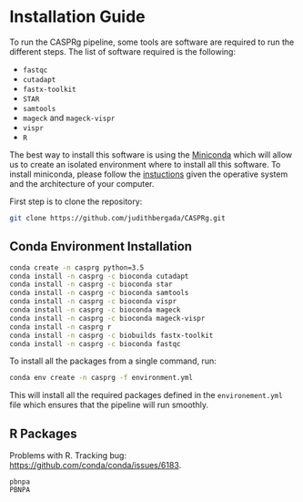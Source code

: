 # Installation Guide

To run the CASPRg pipeline, some tools are software are required to run the different steps. The list of software required is the following:

* `fastqc`
* `cutadapt`
* `fastx-toolkit`
* `STAR`
* `samtools`
* `mageck` and `mageck-vispr`
* `vispr`
* `R`

The best way to install this software is using the [Miniconda](https://conda.io/miniconda.html) which will allow us to create an isolated environment where to install all this software. To install miniconda, please follow the [instuctions](https://conda.io/docs/user-guide/install/index.html) given the operative system and the architecture of your computer.

First step is to clone the repository:

```bash
git clone https://github.com/judithbergada/CASPRg.git
```

## Conda Environment Installation

```bash
conda create -n casprg python=3.5
conda install -n casprg -c bioconda cutadapt
conda install -n casprg -c bioconda star
conda install -n casprg -c bioconda samtools
conda install -n casprg -c bioconda vispr
conda install -n casprg -c bioconda mageck
conda install -n casprg -c bioconda mageck-vispr
conda install -n casprg r
conda install -n casprg -c biobuilds fastx-toolkit
conda install -n casprg -c bioconda fastqc
```

To install all the packages from a single command, run:

```bash
conda env create -n casprg -f environment.yml
```

This will install all the required packages defined in the `environement.yml` file which ensures that the pipeline will run smoothly.

## R Packages

Problems with R. Tracking bug: https://github.com/conda/conda/issues/6183.

```
pbnpa
PBNPA
```
